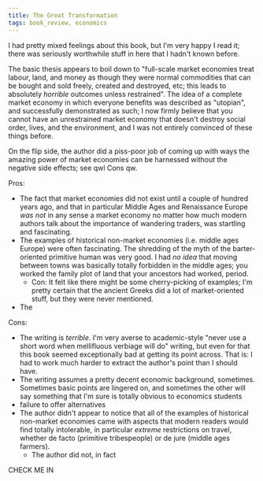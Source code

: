 ```yaml
---
title: The Great Transformation
tags: book_review, economics
---
```


I had pretty mixed feelings about this book, but I'm very happy I
read it; there was seriously worthwhile stuff in here that I hadn't
known before.

The basic thesis appears to boil down to "full-scale market
economies treat labour, land, and money as though they were normal
commodities that can be bought and sold freely, created and
destroyed, etc; this leads to absolutely *horrible* outcomes unless
restrained".  The idea of a complete market economy in which
everyone benefits was described as "utopian", and successfully
demonstrated as such; I now firmly believe that you cannot have an
unrestrained market economy that doesn't destroy social order,
lives, and the environment, and I was not entirely convinced of
these things before.

On the flip side, the author did a piss-poor job of coming up with
ways the amazing power of market economies can be harnessed without
the negative side effects; see qwl Cons qw.

Pros:
* The fact that market economies did not exist until a couple of
  hundred years ago, and that in particular Middle Ages and
  Renaissance Europe *was not* in any sense a market economy no
  matter how much modern authors talk about the importance of
  wandering traders, was startling and fascinating.
* The examples of historical non-market economies (i.e. middle ages
  Europe) were often fascinating.  The shredding of the myth of the
  barter-oriented primitive human was very good.  I had *no idea*
  that moving between towns was basically totally forbidden in
  the middle ages; you worked the family plot of land that your
  ancestors had worked, period.
  * Con: It felt like there might be some cherry-picking of
    examples; I'm pretty certain that the ancient Greeks did a lot
    of market-oriented stuff, but they were never mentioned.
* The 

Cons:

* The writing is *terrible*.  I'm very averse to academic-style
  "never use a short word when mellifluous verbiage will do"
  writing, but even for that this book seemed exceptionally bad at
  getting its point across. That is: I had to work much harder to
  extract the author's point than I should have.
* The writing assumes a pretty decent economic background,
  sometimes.  Sometimes basic points are lingered on, and sometimes
  the other will say something that I'm sure is totally obvious to
  economics students 
* failure to offer alternatives
* The author didn't appear to notice that all of the examples of
  historical non-market economies came with aspects that modern
  readers would find totally intolerable, in particular *extreme*
  restrictions on travel, whether de facto (primitive tribespeople)
  or de jure (middle ages farmers).
  * The author did not, in fact

CHECK ME IN

